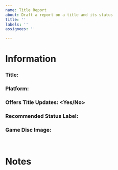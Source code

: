 ```yaml
---
name: Title Report
about: Draft a report on a title and its status
title: ''
labels: ''
assignees: ''

---
```


<!-- Please use the game's name for issue Title -->
# Information

<!-- Make sure to include things like 'Game of the Year Edition', if applicable -->
<!-- And also make note if the software version listed in your system menu is not 1.0.0 (or similar) -->
### Title: 
### Platform: 
### Offers Title Updates: <Yes/No>
### Recommended Status Label: <!-- See https://github.com/MotoLegacy/PatchChecker-List/labels -->

<!-- Just to verify your title report was accurate and you aren't reporting a digital title by some mistake. Required. -->
### Game Disc Image:

<br>

# Notes
<!-- This is probably where you want to mention if the game has DLC or if it has improved performance on patches etc. -->
